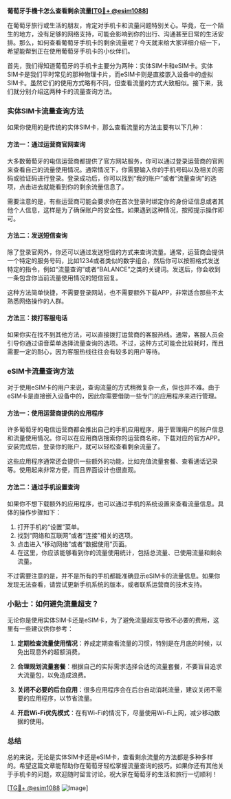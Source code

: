 **葡萄牙手機卡怎么查看剩余流量[[TG💪+ @esim1088](https://t.me/s/esim1088)]**

在葡萄牙旅行或生活的朋友，肯定对手机卡和流量问题特别关心。毕竟，在一个陌生的地方，没有足够的网络支持，可能会影响到你的出行、沟通甚至日常的生活安排。那么，如何查看葡萄牙手机卡的剩余流量呢？今天就来给大家详细介绍一下，希望能帮到正在使用葡萄牙手机卡的小伙伴们。

首先，我们得知道葡萄牙的手机卡主要分为两种：实体SIM卡和eSIM卡。实体SIM卡是我们平时常见的那种物理卡片，而eSIM卡则是直接嵌入设备中的虚拟SIM卡。虽然它们的使用方式略有不同，但查看流量的方式大致相似。接下来，我们就分别介绍这两种卡的流量查询方法。

### 实体SIM卡流量查询方法

如果你使用的是传统的实体SIM卡，那么查看流量的方法主要有以下几种：

#### 方法一：通过运营商官网查询

大多数葡萄牙的电信运营商都提供了官方网站服务，你可以通过登录运营商的官网来查看自己的流量使用情况。通常情况下，你需要输入你的手机号码以及相关的密码或验证码进行登录。登录成功后，你可以找到“我的账户”或者“流量查询”的选项，点击进去就能看到你的剩余流量信息了。

需要注意的是，有些运营商可能会要求你在首次登录时绑定你的身份证信息或者其他个人信息，这样是为了确保账户的安全性。如果遇到这种情况，按照提示操作即可。

#### 方法二：发送短信查询

除了登录官网外，你还可以通过发送短信的方式来查询流量。通常，运营商会提供一个特定的服务号码，比如1234或者类似的数字组合，然后你可以按照格式发送特定的指令，例如“流量查询”或者“BALANCE”之类的关键词。发送后，你会收到一条包含你当前流量使用情况的短信回复。

这种方法简单快捷，不需要登录网站，也不需要额外下载APP，非常适合那些不太熟悉网络操作的人群。

#### 方法三：拨打客服电话

如果你实在找不到其他方法，可以直接拨打运营商的客服热线。通常，客服人员会引导你通过语音菜单选择流量查询的选项。不过，这种方式可能会比较耗时，而且需要一定的耐心，因为客服热线往往会有较多的用户等待。

### eSIM卡流量查询方法

对于使用eSIM卡的用户来说，查询流量的方式稍微复杂一点，但也并不难。由于eSIM卡是直接嵌入设备中的，因此你需要借助一些专门的应用程序来进行管理。

#### 方法一：使用运营商提供的应用程序

许多葡萄牙的电信运营商都会推出自己的手机应用程序，用于管理用户的账户信息和流量使用情况。你可以在应用商店搜索你的运营商名称，下载对应的官方APP。安装完成后，登录你的账户，就可以轻松查看剩余流量了。

这些应用程序通常还会提供一些额外的功能，比如充值流量套餐、查看通话记录等。使用起来非常方便，而且界面设计也很直观。

#### 方法二：通过手机设置查询

如果你不想下载额外的应用程序，也可以通过手机的系统设置来查看流量信息。具体的操作步骤如下：

1. 打开手机的“设置”菜单。
2. 找到“网络和互联网”或者“连接”相关的选项。
3. 点击进入“移动网络”或者“数据使用”页面。
4. 在这里，你应该能够看到你的流量使用统计，包括总流量、已使用流量和剩余流量。

不过需要注意的是，并不是所有的手机都能准确显示eSIM卡的流量信息。如果你发现无法查看，请尝试更新手机系统的版本，或者联系运营商的技术支持。

### 小贴士：如何避免流量超支？

无论你是使用实体SIM卡还是eSIM卡，为了避免流量超支导致不必要的费用，这里有一些建议供你参考：

1. **定期检查流量使用情况**：养成定期查看流量的习惯，特别是在月底的时候，以免出现意外的超额消费。
   
2. **合理规划流量套餐**：根据自己的实际需求选择合适的流量套餐，不要盲目追求大流量包，以免造成浪费。

3. **关闭不必要的后台应用**：很多应用程序会在后台自动消耗流量，建议关闭不需要的应用程序，以节省流量。

4. **开启Wi-Fi优先模式**：在有Wi-Fi的情况下，尽量使用Wi-Fi上网，减少移动数据的使用。

### 总结

总的来说，无论是实体SIM卡还是eSIM卡，查看剩余流量的方法都是多种多样的。希望这篇文章能帮助你在葡萄牙轻松掌握流量查询的技巧。如果你还有其他关于手机卡的问题，欢迎随时留言讨论。祝大家在葡萄牙的生活和旅行一切顺利！

[[TG💪+ @esim1088](https://t.me/s/esim1088) ![Image](https://i.postimg.cc/4NQfJmqS/Snipaste-2025-05-13-00-14-12.png)]